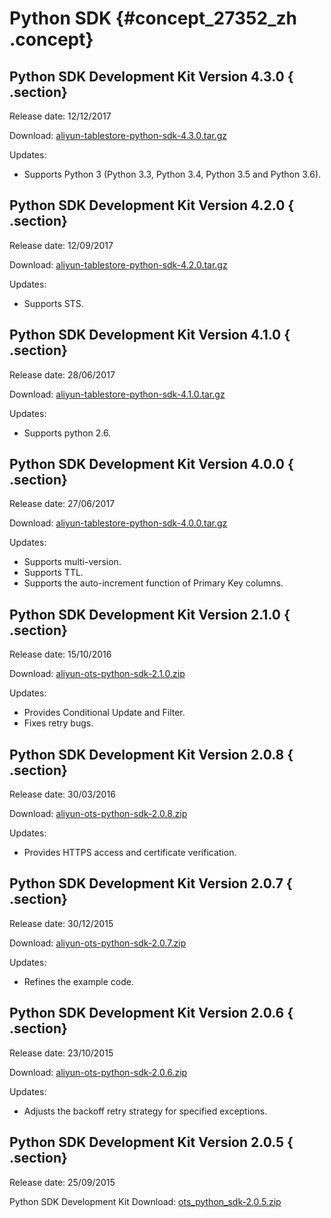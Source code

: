 # Python SDK {#concept_27352_zh .concept}

## Python SDK Development Kit Version 4.3.0 { .section}

Release date: 12/12/2017

Download: [aliyun-tablestore-python-sdk-4.3.0.tar.gz](http://docs-aliyun.cn-hangzhou.oss.aliyun-inc.com/assets/attach/31723/cn_zh/1513135454080/aliyun-tablestore-python-sdk-4.3.0.tar.gz) 

Updates:

-   Supports Python 3 \(Python 3.3, Python 3.4, Python 3.5 and Python 3.6\).

## Python SDK Development Kit Version 4.2.0 { .section}

Release date: 12/09/2017

Download: [aliyun-tablestore-python-sdk-4.2.0.tar.gz](https://docs-aliyun.cn-hangzhou.oss.aliyun-inc.com/assets/attach/31723/cn_zh/1505269726128/aliyun-tablestore-python-sdk-4.2.0.tar.gz) 

Updates:

-   Supports STS.

## Python SDK Development Kit Version 4.1.0 { .section}

Release date: 28/06/2017

Download: [aliyun-tablestore-python-sdk-4.1.0.tar.gz](https://docs-aliyun.cn-hangzhou.oss.aliyun-inc.com/assets/attach/31723/cn_zh/1498788749932/aliyun-tablestore-python-sdk-4.1.0.tar.gz) 

Updates:

-   Supports python 2.6.

## Python SDK Development Kit Version 4.0.0 { .section}

Release date: 27/06/2017

Download: [aliyun-tablestore-python-sdk-4.0.0.tar.gz](https://docs-aliyun.cn-hangzhou.oss.aliyun-inc.com/assets/attach/31723/cn_zh/1498447550671/aliyun-tablestore-python-sdk-4.0.0.tar.gz) 

Updates:

-   Supports multi-version.
-   Supports TTL.
-   Supports the auto-increment function of Primary Key columns.

## Python SDK Development Kit Version 2.1.0 { .section}

Release date: 15/10/2016

Download: [aliyun-ots-python-sdk-2.1.0.zip](https://docs-aliyun.cn-hangzhou.oss.aliyun-inc.com/assets/attach/27352/cn_zh/1476688620683/aliyun-tablestore-python-sdk-2.1.0.zip) 

Updates:

-   Provides Conditional Update and Filter.
-   Fixes retry bugs.

## Python SDK Development Kit Version 2.0.8 { .section}

Release date: 30/03/2016

Download: [aliyun-ots-python-sdk-2.0.8.zip](https://ots-public-sdk.oss-cn-hangzhou.aliyuncs.com/aliyun-ots-python-sdk-2.0.8.zip) 

Updates:

-   Provides HTTPS access and certificate verification.

## Python SDK Development Kit Version 2.0.7 { .section}

Release date: 30/12/2015

Download: [aliyun-ots-python-sdk-2.0.7.zip](https://ots-public-sdk.oss-cn-hangzhou.aliyuncs.com/aliyun-ots-python-sdk-2.0.7.zip) 

Updates:

-   Refines the example code.

## Python SDK Development Kit Version 2.0.6 { .section}

Release date: 23/10/2015

Download: [aliyun-ots-python-sdk-2.0.6.zip](https://ots-public-sdk.oss-cn-hangzhou.aliyuncs.com/aliyun-ots-python-sdk-2.0.6.zip) 

Updates:

-   Adjusts the backoff retry strategy for specified exceptions.

## Python SDK Development Kit Version 2.0.5 { .section}

Release date: 25/09/2015

Python SDK Development Kit Download: [ots\_python\_sdk-2.0.5.zip](https://ots-public-sdk.oss-cn-hangzhou.aliyuncs.com/ots_python_sdk-2.0.5.zip) 

